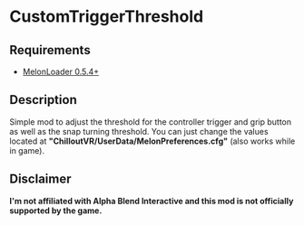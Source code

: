 # CustomTriggerThreshold

## Requirements

- [MelonLoader 0.5.4+](https://melonwiki.xyz/)

## Description

Simple mod to adjust the threshold for the controller trigger and grip button as well as the snap turning threshold. You can just change the values located at **"ChilloutVR/UserData/MelonPreferences.cfg"** (also works while in game).

## Disclaimer

**I'm not affiliated with Alpha Blend Interactive and this mod is not officially supported by the game.**